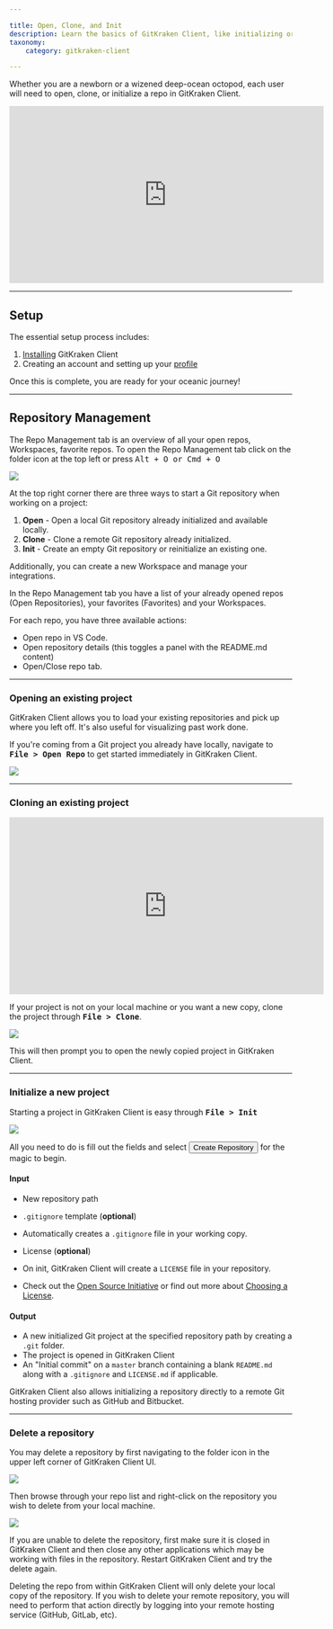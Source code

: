 ```yaml
---

title: Open, Clone, and Init
description: Learn the basics of GitKraken Client, like initializing or cloning projects!
taxonomy:
    category: gitkraken-client

---
```


Whether you are a newborn or a wizened deep-ocean octopod, each user will need to open, clone, or initialize a repo in GitKraken Client.

<div class='embed-container embed-container--16-9'>
    <iframe width='560' height='315' src='https://www.youtube.com/embed/8uxrA56VJgY?rel=0&vq=hd1080' frameborder='0' allowfullscreen></iframe>
</div>

***
## Setup
The essential setup process includes:

1. [Installing](/gitkraken-client/how-to-install) GitKraken Client
2. Creating an account and setting up your [profile](/gitkraken-client/profiles)

Once this is complete, you are ready for your oceanic journey!

***
## Repository Management

The Repo Management tab is an overview of all your open repos, Workspaces, favorite repos. To open the Repo Management tab click on the folder icon at the top left or press <kbd>Alt + O or Cmd + O</kbd>

<img src='wp-content/uploads/gkc-repo-mngmt-tab.png' class='img-bordered img-responsive center'>

At the top right corner there are three ways to start a Git repository when working on a project:

1. **Open** - Open a local Git repository already initialized and available locally.
2. **Clone** - Clone a remote Git repository already initialized.
3. **Init** - Create an empty Git repository or reinitialize an existing one.

Additionally, you can create a new Workspace and manage your integrations.

In the Repo Management tab you have a list of your already opened repos (Open Repositories), your favorites (Favorites) and your Workspaces.

For each repo, you have three available actions:
* Open repo in VS Code.
* Open repository details (this toggles a panel with the README.md content)
* Open/Close repo tab.


***

### Opening an existing project
GitKraken Client allows you to load your existing repositories and pick up where you left off. It's also useful for visualizing past work done.  

If you're coming from a Git project you already have locally, navigate to <kbd><strong>File > Open Repo</strong></kbd> to get started immediately in GitKraken Client.

<img src='/wp-content/uploads/project.png' srcset='/wp-content/uploads/project@2x.png 2x' class='img-bordered img-responsive center'>

***
### Cloning an existing project

<div class='embed-container embed-container--16-9'>
    <iframe width="560" height="315" src="https://www.youtube.com/embed/OA9o09Bq5M8?ecver=1" frameborder="0" allowfullscreen></iframe>
</div>

If your project is not on your local machine or you want a new copy, clone the project through <kbd><strong>File > Clone</strong></kbd>.

<img src='/wp-content/uploads/clone-url.png' srcset='/wp-content/uploads/clone-url@2x.png 2x' class='img-bordered img-responsive center'>

This will then prompt you to open the newly copied project in GitKraken Client.

***
### Initialize a new project
Starting a project in GitKraken Client is easy through <kbd><strong>File > Init</strong></kbd>

<img src='/wp-content/uploads/init.png' srcset='/wp-content/uploads/init@2x.png 2x' class='img-bordered img-responsive center'>

All you need to do is fill out the fields and select <button class='button button--success button--ui button--nolink'>Create Repository</span></button> for the magic to begin.

#### Input
* New repository path
* `.gitignore` template (**optional**)
 * Automatically creates a `.gitignore` file in your working copy.

* License (**optional**)
 * On init, GitKraken Client will create a `LICENSE` file in your repository.
 * Check out the [Open Source Initiative](https://opensource.org/licenses) or find out more about [Choosing a License](http://choosealicense.com/).

#### Output
* A new initialized Git project at the specified repository path by creating a `.git` folder.
* The project is opened in GitKraken Client
* An "Initial commit" on a `master` branch containing a blank `README.md` along with a `.gitignore` and `LICENSE.md` if applicable.

 <div class='callout callout--success'>
     <p>GitKraken Client also allows initializing a repository directly to a remote Git hosting provider such as GitHub and Bitbucket.</p>
 </div>


***

### Delete a repository

You may delete a repository by first navigating to the folder icon in the upper left corner of GitKraken Client UI.

<img src='/wp-content/uploads/click-folder.png' srcset='/wp-content/uploads/click-folder@2x.png 2x' class='img-bordered img-responsive center'>

Then browse through your repo list and right-click on the repository you wish to delete from your local machine. 

<img src='/wp-content/uploads/delete-repo.png' srcset='/wp-content/uploads/delete-repo@2x.png 2x' class='img-bordered img-responsive center'>

If you are unable to delete the repository, first make sure it is closed in GitKraken Client and then close any other applications which may be working with files in the repository. Restart GitKraken Client and try the delete again.

Deleting the repo from within GitKraken Client will only delete your local copy of the repository. If you wish to delete your remote repository, you will need to perform that action directly by logging into your remote hosting service (GitHub, GitLab, etc).
